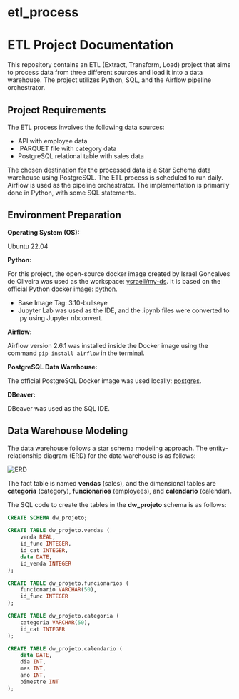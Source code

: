 # etl_process


# ETL Project Documentation

This repository contains an ETL (Extract, Transform, Load) project that aims to process data from three different sources and load it into a data warehouse. The project utilizes Python, SQL, and the Airflow pipeline orchestrator.

## Project Requirements

The ETL process involves the following data sources:

- API with employee data
- .PARQUET file with category data
- PostgreSQL relational table with sales data

The chosen destination for the processed data is a Star Schema data warehouse using PostgreSQL. The ETL process is scheduled to run daily. Airflow is used as the pipeline orchestrator. The implementation is primarily done in Python, with some SQL statements.

## Environment Preparation

**Operating System (OS):**

Ubuntu 22.04

**Python:**

For this project, the open-source docker image created by Israel Gonçalves de Oliveira was used as the workspace: [ysraell/my-ds](https://github.com/ysraell/my-ds). It is based on the official Python docker image: [python](https://hub.docker.com/_/python).

- Base Image Tag: 3.10-bullseye
- Jupyter Lab was used as the IDE, and the .ipynb files were converted to .py using Jupyter nbconvert.

**Airflow:**

Airflow version 2.6.1 was installed inside the Docker image using the command `pip install airflow` in the terminal.

**PostgreSQL Data Warehouse:**

The official PostgreSQL Docker image was used locally: [postgres](https://hub.docker.com/_/postgres).

**DBeaver:**

DBeaver was used as the SQL IDE.

## Data Warehouse Modeling

The data warehouse follows a star schema modeling approach. The entity-relationship diagram (ERD) for the data warehouse is as follows:

![ERD](https://s3-us-west-2.amazonaws.com/secure.notion-static.com/8297560f-76b9-42d5-8e87-80111ea7df45/Untitled.png)

The fact table is named **vendas** (sales), and the dimensional tables are **categoria** (category), **funcionarios** (employees), and **calendario** (calendar).

The SQL code to create the tables in the **dw_projeto** schema is as follows:

```sql
CREATE SCHEMA dw_projeto;

CREATE TABLE dw_projeto.vendas (
    venda REAL,
    id_func INTEGER,
    id_cat INTEGER,
    data DATE,
    id_venda INTEGER
);

CREATE TABLE dw_projeto.funcionarios (
    funcionario VARCHAR(50),
    id_func INTEGER
);

CREATE TABLE dw_projeto.categoria (
    categoria VARCHAR(50),
    id_cat INTEGER
);

CREATE TABLE dw_projeto.calendario (
    data DATE,
    dia INT,
    mes INT,
    ano INT,
    bimestre INT
);
